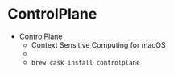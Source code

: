 # ControlPlane
- [ControlPlane](https://www.controlplaneapp.com/)
  -  Context Sensitive Computing for macOS
  - 
  - `brew cask install controlplane`

